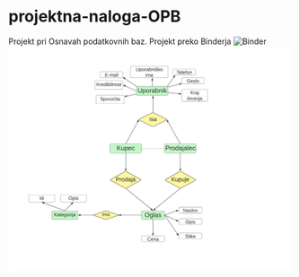 # projektna-naloga-OPB
Projekt pri Osnavah podatkovnih baz.
Projekt preko Binderja ![Binder](https://mybinder.org/v2/gh/jostv99/projektna-naloga-OPB/main?urlpath=proxy%2F8080)
![ER diagram (dopolni)](ERdiagram.png)


